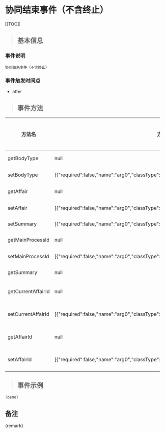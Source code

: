 # 协同结束事件（不含终止）

[[TOC]]

>## 基本信息

### 事件说明
```text
协同结束事件（不含终止）
```

### 事件触发时间点
- after

>## 事件方法

方法名 | 方法参数 | 方法返回值 | 版本 | 参数描述
 --- | --- | --- | --- | --- 
getBodyType|null|java.lang.String|获取正文类型
setBodyType|[{"required":false,"name":"arg0","classType":"java.lang.String"}]|void|设置正文类型
getAffair|null|com.seeyon.ctp.common.po.affair.CtpAffair|获取个人事项
setAffair|[{"required":false,"name":"arg0","classType":"com.seeyon.ctp.common.po.affair.CtpAffair"}]|void|设置个人事项
setSummary|[{"required":false,"name":"arg0","classType":"com.seeyon.apps.collaboration.po.ColSummary"}]|void|设置Summary
getMainProcessId|null|java.lang.Long|获取主进程 ID
setMainProcessId|[{"required":false,"name":"arg0","classType":"java.lang.Long"}]|void|设置主进程 ID
getSummary|null|com.seeyon.apps.collaboration.po.ColSummary|获取Summary
getCurrentAffairId|null|java.lang.Long|获取当前的affair Id
setCurrentAffairId|[{"required":false,"name":"arg0","classType":"java.lang.Long"}]|void|设置当前的affair Id
getAffairId|null|java.lang.Long|获取处理人的affair Id
setAffairId|[{"required":false,"name":"arg0","classType":"java.lang.Long"}]|void|设置处理人的affair Id


> ## 事件示例

```java
{demo}
```

## 备注
{remark}